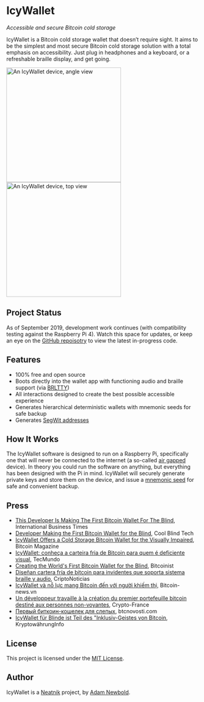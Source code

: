 # IcyWallet

_Accessible and secure Bitcoin cold storage_

IcyWallet is a Bitcoin cold storage wallet that doesn’t require sight. It aims to be the simplest and most secure Bitcoin cold storage solution with a total emphasis on accessibility. Just plug in headphones and a keyboard, or a refreshable braille display, and get going.

[<img src="/site/icywallet_angle.jpg" width="300" height="300" alt="An IcyWallet device, angle view" title="An IcyWallet device, angle view">](/site/icywallet_angle.jpg)
[<img src="/site/icywallet_overhead.jpg" width="300" height="300" alt="An IcyWallet device, top view" title="An IcyWallet device, top view">](/site/icywallet_overhead.jpg)

## Project Status

As of September 2019, development work continues (with compatibility testing against the Raspberry Pi 4). Watch this space for updates, or keep an eye on the [GitHub repoisotry](https://github.com/neatnik/icywallet) to view the latest in-progress code.

## Features

* 100% free and open source
* Boots directly into the wallet app with functioning audio and braille support (via [BRLTTY](https://github.com/brltty/brltty))
* All interactions designed to create the best possible accessible experience
* Generates hierarchical deterministic wallets with mnemonic seeds for safe backup
* Generates [SegWit addresses](https://segwit.org)

## How It Works

The IcyWallet software is designed to run on a Raspberry Pi, specifically one that will never be connected to the internet (a so-called [air gapped](https://en.wikipedia.org/wiki/Air_gap_(networking)) device). In theory you could run the software on anything, but everything has been designed with the Pi in mind. IcyWallet will securely generate private keys and store them on the device, and issue a [mnemonic seed](https://en.bitcoin.it/wiki/Mnemonic_phrase) for safe and convenient backup.

## Press

- [This Developer Is Making The First Bitcoin Wallet For The Blind](http://www.ibtimes.com/developer-making-first-bitcoin-wallet-blind-2618126), International Business Times
- [Developer Making the First Bitcoin Wallet for the Blind](https://coolblindtech.com/developer-making-the-first-bitcoin-wallet-for-the-blind/), Cool Blind Tech
- [IcyWallet Offers a Cold Storage Bitcoin Wallet for the Visually Impaired](https://bitcoinmagazine.com/articles/icywallet-offers-cold-storage-bitcoin-wallet-visually-impaired/), Bitcoin Magazine
- [IcyWallet: conheça a carteira fria de Bitcoin para quem é deficiente visual](https://www.tecmundo.com.br/produto/124366-icywallet-conheca-carteira-fria-bitcoin-deficiente-visual.htm), TecMundo
- [Creating the World's First Bitcoin Wallet for the Blind](http://bitcoinist.com/creating-worlds-first-bitcoin-wallet-blind/), Bitcoinist
- [Diseñan cartera fría de bitcoin para invidentes que soporta sistema braille y audio](https://criptonoticias.com/carteras/disenan-cartera-fria-bitcoin-invidentes-soporta-sistema-braille-audio/), CriptoNoticias
- [IcyWallet và nỗ lực mang Bitcoin đến với người khiếm thị](https://bitcoin-news.vn/icywallet-va-no-luc-mang-bitcoin-den-voi-nguoi-khiem-thi/), Bitcoin-news.vn
- [Un développeur travaille à la création du premier portefeuille bitcoin destiné aux personnes non-voyantes](https://www.crypto-france.com/un-developpeur-travaille-a-la-creation-du-premier-portefeuille-bitcoin-destine-aux-personnes-non-voyantes/), Crypto-France
- [Первый биткоин-кошелек для слепых](https://btcnovosti.com/articles/pervyiy-bitkoin-koshelek-dlya-slepyih/), btcnovosti.com
- [IcyWallet für Blinde ist Teil des "Inklusiv-Geistes von Bitcoin](http://www.kryptowaehrunginfo.com/l/icy-wallet-fur-blinde-ist-teil-des-inklusiv-geistes-von-bitcoin/), KryptowährungInfo

## License

This project is licensed under the [MIT License](LICENSE.md).

## Author

IcyWallet is a [Neatnik](https://neatnik.net/) project, by [Adam Newbold](https://adam.lol/).